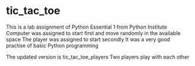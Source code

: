 # tic_tac_toe 
This is a lab assignment of Python Essential 1 from Python Institute
Computer was assigned to start first and move randomly in the available space
The player was assigned to start secondly
It was a very good practise of basic Python programming

The updated version is tic_tac_toe_players
Two players play with each other

